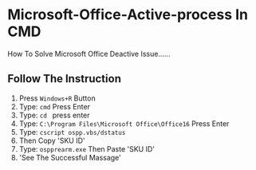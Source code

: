 # Microsoft-Office-Active-process In CMD
How To Solve Microsoft Office Deactive Issue......
## Follow The Instruction 
1) Press ```Windows+R``` Button 
2) Type: ```cmd```  Press Enter 
2) Type: ```cd ```  press enter  
3) Type: ```C:\Program Files\Microsoft Office\Office16``` Press Enter  
4) Type: ```cscript ospp.vbs/dstatus```  
5) Then Copy 'SKU ID'  
6) Type: ```ospprearm.exe``` Then Paste 'SKU ID'  
7) 'See The Successful Massage'


